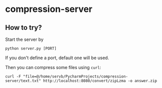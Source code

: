 # compression-server
## How to try?
Start the server by
```shell script
python server.py [PORT]
```

If you don't define a port, default one will be used.

Then you can compress some files using `curl`:
```shell script
curl -F "file=@/home/servb/PycharmProjects/compression-server/text.txt" http://localhost:8080/convert/zipLzma -o answer.zip
```
